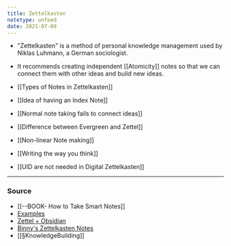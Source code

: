 ```yaml
---
title: Zettelkasten
notetype: unfeed
date: 2021-07-09
---
```


- "Zettelkasten" is a method of personal knowledge management used by Niklas Luhmann, a German sociologist. 
- It recommends creating independent [[Atomicity]] notes so that we can connect them with other ideas and build new ideas.
- [[Types of Notes in Zettelkasten]]	
- [[Idea of having an Index Note]]

- [[Normal note taking fails to connect ideas]]
- [[Difference between Evergreen and Zettel]]
- [[Non-linear Note making]]
- [[Writing the way you think]]
- [[UID are not needed in Digital Zettelkasten]]

--- 

### Source
- [[--BOOK- How to Take Smart Notes]] 
- [Examples](https://medium.com/@rebeccawilliams9941/the-zettelkasten-method-examples-to-help-you-get-started-8f8a44fa9ae6)
- [Zettel + Obsidian](https://dev.to/yordiverkroost/personal-knowledge-management-with-zettelkasten-and-obsidian-20cj)
- [Binny's Zettelkasten Notes](https://binnyva.com/zettelkasten/)
- [[§KnowledgeBuilding]]